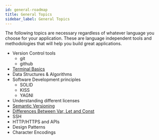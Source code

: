 ```yaml
---
id: general-roadmap
title: General Topics
sidebar_label: General Topics
---
```


The following topics are necessary regardless of whatever language you choose for your application. These are language independent tools and methodologies that will help you build great applications.

  - Version Control tools
    - git
    - github
  - [Terminal Basics](./references/terminal-basics.md)
  - Data Structures & Algorithms
  - Software Development principles
    - SOLID
    - KISS
    - YAGNI
  - Understanding different licenses
  - [Semantic Versioning](./references/semantic-versioning.md)
  - [Differences Between Var, Let and Const](./references/difference-between-var-let-and-const.md)
  - SSH
  - HTTP/HTTPS and APIs
  - Design Patterns
  - Character Encodings
